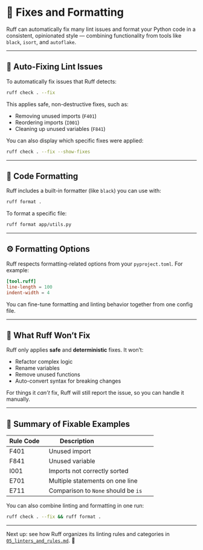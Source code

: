 # 🧹 Fixes and Formatting

Ruff can automatically fix many lint issues and format your Python code in a consistent, opinionated style — combining functionality from tools like `black`, `isort`, and `autoflake`.

---

## 🔧 Auto-Fixing Lint Issues

To automatically fix issues that Ruff detects:

```bash
ruff check . --fix
```

This applies safe, non-destructive fixes, such as:

- Removing unused imports (`F401`)
- Reordering imports (`I001`)
- Cleaning up unused variables (`F841`)

You can also display which specific fixes were applied:

```bash
ruff check . --fix --show-fixes
```

---

## 🎨 Code Formatting

Ruff includes a built-in formatter (like `black`) you can use with:

```bash
ruff format .
```

To format a specific file:

```bash
ruff format app/utils.py
```

---

## ⚙️ Formatting Options

Ruff respects formatting-related options from your `pyproject.toml`. For example:

```toml
[tool.ruff]
line-length = 100
indent-width = 4
```

You can fine-tune formatting and linting behavior together from one config file.

---

## 🚫 What Ruff Won’t Fix

Ruff only applies **safe** and **deterministic** fixes. It won’t:

- Refactor complex logic
- Rename variables
- Remove unused functions
- Auto-convert syntax for breaking changes

For things it *can’t* fix, Ruff will still report the issue, so you can handle it manually.

---

## 🧠 Summary of Fixable Examples

| Rule Code   | Description                              |
| ----------- | ---------------------------------------- |
| F401        | Unused import                            |
| F841        | Unused variable                          |
| I001        | Imports not correctly sorted             |
| E701        | Multiple statements on one line          |
| E711        | Comparison to `None` should be `is`      |

You can also combine linting and formatting in one run:

```bash
ruff check . --fix && ruff format .
```

---

Next up: see how Ruff organizes its linting rules and categories in [`05_linters_and_rules.md`](05_linters_and_rules.md). 🧠

